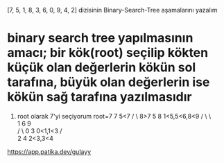 [7, 5, 1, 8, 3, 6, 0, 9, 4, 2] dizisinin Binary-Search-Tree aşamalarını yazalım
# binary search tree yapılmasının amacı; bir kök(root) seçilip kökten küçük olan değerlerin kökün sol tarafına, büyük olan değerlerin ise kökün sağ tarafına yazılmasıdır
1) root olarak 7'yi seçiyorum
root=7
       7           5<7
     /  \          8>7
    5    8         1<5,5<6,8<9
   / \    \        
  1   6    9       
 / \ 
0   3              0<1,1<3
   / \
  2   4            2<3,3<4
  
  https://app.patika.dev/gulayy
